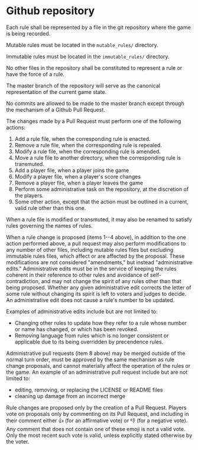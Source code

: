 # Github repository

Each rule shall be represented by a file in the git repository where the game
is being recorded.

Mutable rules must be located in the `mutable_rules/` directory.

Immutable rules must be located in the `immutable_rules/` directory.

No other files in the repository shall be constituted to represent a rule or
have the force of a rule.

The master branch of the repository will serve as the canonical representation
of the current game state.

No commits are allowed to be made to the master branch except through the
mechanism of a Github Pull Request.

The changes made by a Pull Request must perform one of the following actions:

1. Add a rule file, when the corresponding rule is enacted.
2. Remove a rule file, when the corresponding rule is repealed.
3. Modify a rule file, when the corresponding rule is amended.
4. Move a rule file to another directory, when the corresponding rule is transmuted.
5. Add a player file, when a player joins the game
6. Modify a player file, when a player's score changes
7. Remove a player file, when a player leaves the game
8. Perform some administrative task on the repository, at the discretion of the
   players.
9. Some other action, except that the action must be outlined in a current,
   valid rule other than this one.

When a rule file is modified or transmuted, it may also be renamed to satisfy
rules governing the names of rules.

When a rule change is proposed (items 1--4 above), in addition to the one
action performed above, a pull request may also perform modifications to any
number of other files, including mutable rules files but excluding immutable
rules files, which affect or are affected by the proposal.
These modifications are not considered "amendments," but instead
"administrative edits."
Administrative edits must be in the service of keeping the rules coherent in
their reference to other rules and avoidance of self-contradiction, and may not
change the spirit of any rules other than that being proposed.
Whether any given administrative edit corrects the letter of some rule without
changing its spirit is left to voters and judges to decide.
An administrative edit does not cause a rule's number to be updated.

Examples of administrative edits include but are not limited to:
- Changing other rules to update how they refer to a rule whose number or name
  has changed, or which has been revoked.
- Removing language from rules which is no longer consistent or applicable due
  to its being overridden by precendence rules.

Administrative pull requests (item 8 above) may be merged outside of the normal
turn order, must be approved by the same mechanism as rule change proposals,
and cannot materially affect the operation of the rules or the game.
An example of an administrative pull request include but are not limited to:
- editing, removing, or replacing the LICENSE or README files
- cleaning up damage from an incorrect merge

Rule changes are proposed only by the creation of a Pull Request.
Players vote on proposals only by commenting on its Pull Request, and including
in their comment either :+1: (for an affirmative vote) or :-1: (for a negative
vote).  Any comment that does not contain one of these emoji is not a valid
vote.
Only the most recent such vote is valid, unless explicitly stated otherwise by
the voter.
